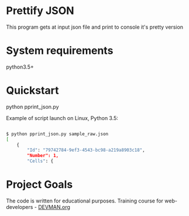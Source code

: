 # Prettify JSON

This program gets at input json file and print to console it's pretty version

# System requirements

python3.5+

# Quickstart

python pprint_json.py <path to file>

Example of script launch on Linux, Python 3.5:

```bash

$ python pprint_json.py sample_raw.json
[
    {
        "Id": "79742784-9ef3-4543-bc98-a219a8903c18",
        "Number": 1,
        "Cells": {

```

# Project Goals

The code is written for educational purposes. Training course for web-developers - [DEVMAN.org](https://devman.org)
